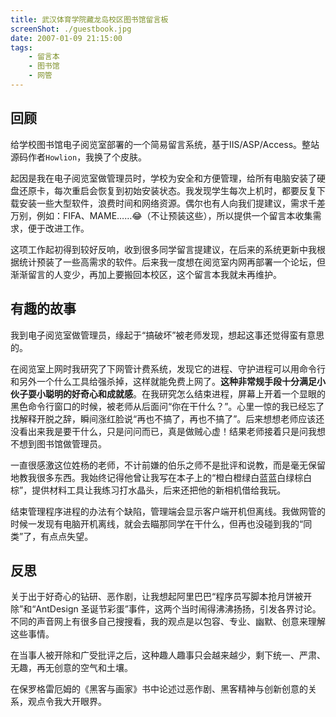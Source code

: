 ```yaml
---
title: 武汉体育学院藏龙岛校区图书馆留言板
screenShot: ./guestbook.jpg
date: 2007-01-09 21:15:00
tags:
    - 留言本
    - 图书馆
    - 网管
---
```


## 回顾
给学校图书馆电子阅览室部署的一个简易留言系统，基于IIS/ASP/Access。整站源码作者`Howlion`，我换了个皮肤。

起因是我在电子阅览室做管理员时，学校为安全和方便管理，给所有电脑安装了硬盘还原卡，每次重启会恢复到初始安装状态。我发现学生每次上机时，都要反复下载安装一些大型软件，浪费时间和网络资源。偶尔也有人向我们提建议，需求千差万别，例如：FIFA、MAME……😂（不让预装这些），所以提供一个留言本收集需求，便于改进工作。

这项工作起初得到较好反响，收到很多同学留言提建议，在后来的系统更新中我根据统计预装了一些高需求的软件。后来我一度想在阅览室内网再部署一个论坛，但渐渐留言的人变少，再加上要搬回本校区，这个留言本我就未再维护。

## 有趣的故事
我到电子阅览室做管理员，缘起于“搞破坏”被老师发现，想起这事还觉得蛮有意思的。

在阅览室上网时我研究了下网管计费系统，发现它的进程、守护进程可以用命令行和另外一个什么工具给强杀掉，这样就能免费上网了。**这种非常规手段十分满足小伙子耍小聪明的好奇心和成就感**。在我研究怎么结束进程，屏幕上开着一个显眼的黑色命令行窗口的时候，被老师从后面问“你在干什么？”。心里一惊的我已经忘了找解释开脱之辞，瞬间涨红脸说“再也不搞了，再也不搞了”。后来想想老师应该还没看出来我是要干什么，只是问问而已，真是做贼心虚！结果老师接着只是问我想不想到图书馆做管理员。

一直很感激这位姓杨的老师，不计前嫌的伯乐之师不是批评和说教，而是毫无保留地教我很多东西。我始终记得他曾让我写在本子上的“橙白橙绿白蓝蓝白绿棕白棕”，提供材料工具让我练习打水晶头，后来还把他的新相机借给我玩。

结束管理程序进程的办法有个缺陷，管理端会显示客户端开机但离线。我做网管的时候一发现有电脑开机离线，就会去瞄那同学在干什么，但再也没碰到我的“同类”了，有点点失望。

## 反思
关于出于好奇心的钻研、恶作剧，让我想起阿里巴巴“程序员写脚本抢月饼被开除”和“AntDesign 圣诞节彩蛋”事件，这两个当时闹得沸沸扬扬，引发各界讨论。不同的声音网上有很多自己搜搜看，我的观点是以包容、专业、幽默、创意来理解这些事情。

在当事人被开除和广受批评之后，这种趣人趣事只会越来越少，剩下统一、严肃、无趣，再无创意的空气和土壤。

在保罗格雷厄姆的《黑客与画家》书中论述过恶作剧、黑客精神与创新创意的关系，观点令我大开眼界。
